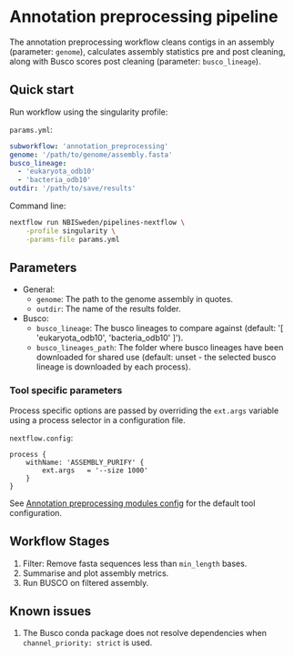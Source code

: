 # Annotation preprocessing pipeline

The annotation preprocessing workflow cleans contigs in an assembly (parameter: `genome`),
calculates assembly statistics pre and post cleaning, along with Busco scores post cleaning
(parameter: `busco_lineage`).

## Quick start

Run workflow using the singularity profile:

`params.yml`:

```yml
subworkflow: 'annotation_preprocessing'
genome: '/path/to/genome/assembly.fasta'
busco_lineage:
  - 'eukaryota_odb10'
  - 'bacteria_odb10'
outdir: '/path/to/save/results'
```

Command line:

```bash
nextflow run NBISweden/pipelines-nextflow \
    -profile singularity \
    -params-file params.yml
```

## Parameters

- General:
  - `genome`: The path to the genome assembly in quotes.
  - `outdir`: The name of the results folder.
- Busco:
  - `busco_lineage`: The busco lineages to compare against (default: '[ 'eukaryota_odb10', 'bacteria_odb10' ]').
  - `busco_lineages_path`: The folder where busco lineages have been downloaded for shared use (default: unset -
    the selected busco lineage is downloaded by each process).

### Tool specific parameters

Process specific options are passed by overriding the `ext.args` variable using a process selector in a configuration file.

`nextflow.config`:

```nextflow
process {
    withName: 'ASSEMBLY_PURIFY' {
        ext.args   = '--size 1000'
    }
}
```

See [Annotation preprocessing modules config](../../config/annotation_preprocessing_modules.config) for the default tool configuration.

## Workflow Stages

1. Filter: Remove fasta sequences less than `min_length` bases.
2. Summarise and plot assembly metrics.
3. Run BUSCO on filtered assembly.

## Known issues

1. The Busco conda package does not resolve dependencies when `channel_priority: strict` is used.

